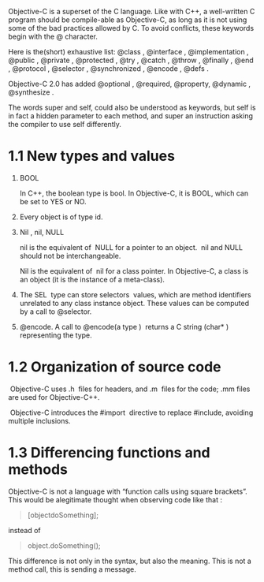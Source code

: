 Objective-C is a superset of the C language. Like with C++, a well-written C program should be compile-able as Objective-C, as long as it is not using some of the bad practices allowed by C. To avoid conflicts, these keywords begin with the @ character.

Here is the(short) exhaustive list: @class , @interface , @implementation , @public , @private , @protected , @try , @catch , @throw , @finally , @end , @protocol , @selector , @synchronized , @encode , @defs .

Objective-C 2.0 has added @optional , @required, @property, @dynamic , @synthesize . 

The words super and self, could also be understood as keywords, but self is in fact a hidden parameter to each method, and super an instruction asking the compiler to use self differently.

# 1.1 New types and values

1. BOOL

   In C++, the boolean type is bool. In Objective-C, it is BOOL, which can be set to YES or NO.

2. Every object is of type id.
3. Nil , nil, NULL

   nil is the equivalent of  NULL for a pointer to an object.  nil and NULL should not be interchangeable.

   Nil is the equivalent of  nil for a class pointer. In Objective-C, a class is an object (it is the instance of a meta-class).

4. The SEL  type can store selectors  values, which are method identifiers unrelated to any class instance object. These values can be computed by a call to @selector.
5. @encode. A call to @encode(a  type )  returns a C string (char* ) representing the type.


# 1.2 Organization of source code

 Objective-C uses .h  files for headers, and .m  files for the code; .mm files are used for Objective-C++. 

 Objective-C introduces the #import  directive to replace #include, avoiding multiple inclusions.

# 1.3 Differencing functions and methods

Objective-C is not a language with “function calls using square brackets”. This would be alegitimate thought when observing code like that :

> [objectdoSomething];

instead of

> object.doSomething();

This difference is not only in the syntax, but also the meaning. This is not a method call, this is sending a message.
